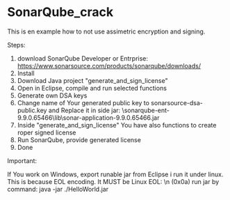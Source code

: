 # SonarQube_crack

This is en example how to not use assimetric encryption and signing.

Steps:
1. download SonarQube Developer or Entrprise: https://www.sonarsource.com/products/sonarqube/downloads/
2. Install
3. Download Java project "generate_and_sign_license"
4. Open in Eclipse, compile and run selected functions
5. Generate own DSA keys
6. Change name of Your generated public key to sonarsource-dsa-public.key and Replace it in side jar: \sonarqube-ent-9.9.0.65466\lib\sonar-application-9.9.0.65466.jar
7. Inside "generate_and_sign_license" You have also functions to create roper signed license
8. Run SonarQube, provide generated license
9. Done

Important:

If You work on Windows, export runable jar from Eclipse i run it under linux.
This is because EOL encoding. It MUST be Linux EOL: \n (0x0a)
run jar by command: java -jar ./HelloWorld.jar

